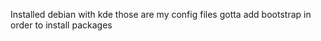 Installed debian with kde
those are my config files
gotta add bootstrap in order to install packages
